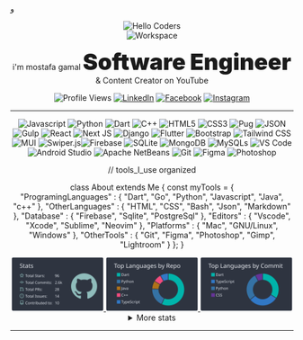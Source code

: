 و <div align="center" width="50"> <img src="https://github.com/SP-XD/SP-XD/blob/main/images/hellocoders_rounded.gif?raw=true" href="https://github.com/sp-xd" alt="Hello Coders" width="60%"/> <br> <img src="https://github.com/SP-XD/SP-XD/blob/main/images/dev-working_rounded.gif?raw=true" href="https://github.com/sp-xd" alt="Workspace" width="40%"/><br> <p>i'm mostafa gamal <b style="font-weight: 900; font-size: 40px;">Software Engineer</b> & Content Creator on YouTube</p> ![Profile Views](https://komarev.com/ghpvc/?username=dev-mostafa&style=flat&color=orange&label=PROFILE+VIEWS) [![LinkedIn](https://img.shields.io/badge/Mostafa%20Gamal-0A66C2?style=flat&logo=linkedin&logoColor=white)](https://linkedin.com/in/mostafa-gamal) [![Facebook](https://img.shields.io/badge/Mostafa%20Gamal-1877F2?style=flat&logo=facebook&logoColor=white)](https://facebook.com/mostafa.gamal) [![Instagram](https://img.shields.io/badge/@mostafa.gamal-E1306C?style=flat&logo=instagram&logoColor=white)](https://instagram.com/mostafa.gamal) <hr></hr> ![Javascript](https://img.shields.io/badge/JavaScript-323330?style=flat&logo=javascript&logoColor=F7DF1E) ![Python](https://img.shields.io/badge/Python-FFD43B?style=flat&logo=python&logoColor=darkgreen) ![Dart](https://img.shields.io/badge/Dart-0175C2?style=flat&logo=dart&logoColor=white) ![C++](https://img.shields.io/badge/C%2B%2B-00599C?style=flat&logo=c%2B%2B&logoColor=white) ![HTML5](https://img.shields.io/badge/HTML5-E34F26?style=flat&logo=html5&logoColor=white) ![CSS3](https://img.shields.io/badge/CSS3-1572B6?style=flat&logo=css3&logoColor=white) ![Pug](https://img.shields.io/badge/Pug-A86454?style=flat&logo=pug&logoColor=white) ![JSON](https://img.shields.io/badge/JSON-5E5C5C?style=flat&logo=json&logoColor=white) ![Gulp](https://img.shields.io/badge/Gulp-CF4647?style=flat&logo=gulp&logoColor=white)  ![React](https://img.shields.io/badge/React-20232A?style=flat&logo=react&logoColor=61DAFB) ![Next JS](https://img.shields.io/badge/Next.js-000000?style=flat&logo=nextdotjs&logoColor=white) ![Django](https://img.shields.io/badge/Django-092E20?style=flat&logo=django&logoColor=white) ![Flutter](https://img.shields.io/badge/Flutter-02569B?style=flat&logo=flutter&logoColor=white)  ![Bootstrap](https://img.shields.io/badge/Bootstrap-563D7C?style=flat&logo=bootstrap&logoColor=white) ![Tailwind CSS](https://img.shields.io/badge/Tailwind_CSS-38B2AC?style=flat&logo=tailwind-css&logoColor=white) ![MUI](https://img.shields.io/badge/MUI-007FFF?style=flat&logo=mui&logoColor=white) ![Swiper.js](https://img.shields.io/badge/Swiper.js-6332F6?style=flat&logo=swiper&logoColor=white)![Firebase](https://img.shields.io/badge/Firebase-ffca28?style=flat&logo=firebase&logoColor=black) ![SQLite](https://img.shields.io/badge/SQLite-07405E?style=flat&logo=sqlite&logoColor=white) ![MongoDB](https://img.shields.io/badge/MongoDB-4EA94B?style=flat&logo=mongodb&logoColor=white) ![MySQL](https://img.shields.io/badge/MySQL-4479A1?style=flat&logo=mysql&logoColor=white)s ![VS Code](https://img.shields.io/badge/Visual_Studio_Code-0078D4?style=flat&logo=visual%20studio%20code&logoColor=white) ![Android Studio](https://img.shields.io/badge/Android_Studio-3DDC84?style=flat&logo=android-studio&logoColor=white) ![Apache NetBeans](https://img.shields.io/badge/Apache_NetBeans_IDE-1B6AC6?style=flat&logo=apachenetbeanside&logoColor=white) ![Git](https://img.shields.io/badge/Git-E44C30?style=flat&logo=git&logoColor=white) ![Figma](https://img.shields.io/badge/Figma-F24E1E?style=flat&logo=figma&logoColor=white) ![Photoshop](https://img.shields.io/badge/Adobe_Photoshop-31A8FF?style=flat&logo=adobe-photoshop&logoColor=white)




// tools_I_use organized

class About extends Me { 
  const myTools = {  
    "ProgramingLanguages" : { "Dart", "Go", "Python", "Javascript", "Java", "c++" },
    "OtherLanguages" : { "HTML", "CSS", "Bash", "Json", "Markdown" },
    "Database" : { "Firebase", "Sqlite", "PostgreSql" },
    "Editors" : { "Vscode", "Xcode", "Sublime", "Neovim" },
    "Platforms" : { "Mac", "GNU/Linux", "Windows" },
    "OtherTools" : { "Git", "Figma", "Photoshop", "Gimp", "Lightroom" }
  };
}



<div align="center" > <a href="https://github.com/SP-XD"> <img src="https://raw.githubusercontent.com/SP-XD/profile-summary-cards/master/profile-summary-card-output/nord_dark/3-stats.svg" width="32.5%"> <img src="https://raw.githubusercontent.com/SP-XD/profile-summary-cards/master/profile-summary-card-output/nord_dark/1-repos-per-language.svg" width="32.5%"> <img src="https://raw.githubusercontent.com/SP-XD/profile-summary-cards/master/profile-summary-card-output/nord_dark/2-most-commit-language.svg" width="32.5%"> </a> <details> <summary>More stats</summary> <img align="center" src="https://raw.githubusercontent.com/SP-XD/profile-summary-cards/master/profile-summary-card-output/nord_dark/0-profile-details.svg" > </details> <hr></hr> <!--img src="https://github.com/SP-XD/SP-XD/blob/main/images/this_page_is.gif?raw=true" width="40%"/--> </div>
